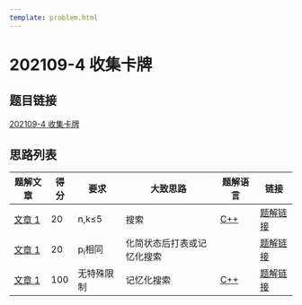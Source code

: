 ```yaml
---
template: problem.html
---
```

# 202109-4 收集卡牌

## 题目链接

[202109-4 收集卡牌](http://118.190.20.162/view.page?gpid=T132)

## 思路列表

<table id="idea_list" class="display nowrap" style="width:100%">
  <thead>
  <tr>
    <th>题解文章</th>
    <th>得分</th>
    <th>要求</th>
    <th>大致思路</th>
    <th>题解语言</th>
    <th>链接</th>
  </tr>
  </thead>
  <tbody>
    <tr>
      <td><a href="1">文章 1</a></td>
      <td>20</td>
      <td>n,k&le;5</th>
      <td>搜索</td>
      <td><a href="1#code1">C++</td>
      <td><a href="1#20">题解链接</a></td>
    </tr>
    <tr>
      <td><a href="1">文章 1</a></td>
      <td>20</td>
      <td>p<sub>i</sub>相同</th>
      <td>化简状态后打表或记忆化搜索</td>
      <td></td>
      <td><a href="1#_3">题解链接</a></td>
    </tr>
    <tr>
      <td><a href="1">文章 1</a></td>
      <td>100</td>
      <td>无特殊限制</th>
      <td>记忆化搜索</td>
      <td><a href="1#code2">C++</td>
      <td><a href="1#100">题解链接</a></td>
    </tr>
  </tbody>
</table>